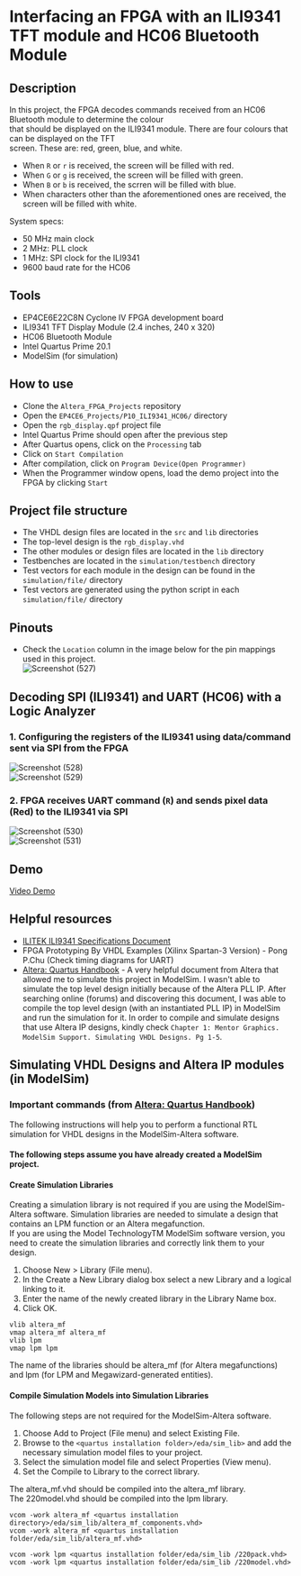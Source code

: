 # Interfacing an FPGA with an ILI9341 TFT module and HC06 Bluetooth Module        
## Description  
In this project, the FPGA decodes commands received from an HC06 Bluetooth module to determine the colour  
that should be displayed on the ILI9341 module. There are four colours that can be displayed on the TFT  
screen. These are: red, green, blue, and white.   
- When ``R`` or ``r`` is received, the screen will be filled with red.    
- When ``G`` or ``g`` is received, the screen will be filled with green.   
- When ``B`` or ``b`` is received, the scrren will be filled with blue.   
- When characters other than the aforementioned ones are received, the screen will be filled with white.   

System specs:     
- 50 MHz main clock     
-  2 MHz: PLL clock    
-  1 MHz: SPI clock for the ILI9341      
- 9600 baud rate for the HC06    

## Tools  
- EP4CE6E22C8N Cyclone IV FPGA development board
- ILI9341 TFT Display Module (2.4 inches, 240 x 320)    
- HC06 Bluetooth Module     
- Intel Quartus Prime 20.1
- ModelSim (for simulation)  

## How to use   
- Clone the ``Altera_FPGA_Projects`` repository   
- Open the ``EP4CE6_Projects/P10_ILI9341_HC06/`` directory  
- Open the ``rgb_display.qpf`` project file   
- Intel Quartus Prime should open after the previous step   
- After Quartus opens, click on the ``Processing`` tab  
- Click on ``Start Compilation``  
- After compilation, click on ``Program Device(Open Programmer)``  
- When the Programmer window opens, load the demo project into the FPGA by clicking ``Start`` 

## Project file structure     
- The VHDL design files are located in the ``src`` and ``lib`` directories  
- The top-level design is the ``rgb_display.vhd``  
- The other modules or design files are located in the ``lib`` directory
- Testbenches are located in the ``simulation/testbench`` directory
- Test vectors for each module in the design can be found in the ``simulation/file/`` directory
- Test vectors are generated using the python script in each ``simulation/file/`` directory  

## Pinouts  
- Check the ``Location`` column in the image below for the pin mappings used in this project.      
![Screenshot (527)](https://github.com/MUDAL/Altera_FPGA_Projects/assets/46250887/6c0cce9a-9c37-49e1-9f8b-279e9a46faed)  

## Decoding SPI (ILI9341) and UART (HC06) with a Logic Analyzer        
### 1. Configuring the registers of the ILI9341 using data/command sent via SPI from the FPGA     
![Screenshot (528)](https://github.com/MUDAL/Altera_FPGA_Projects/assets/46250887/0282292f-eb6c-4044-9875-005c0e704c82)   
![Screenshot (529)](https://github.com/MUDAL/Altera_FPGA_Projects/assets/46250887/549daa4c-344e-4ed1-b3dc-109f7c86737c)    
### 2. FPGA receives UART command (``R``) and sends pixel data (Red) to the ILI9341 via SPI   
![Screenshot (530)](https://github.com/MUDAL/Altera_FPGA_Projects/assets/46250887/895cb303-5fae-438e-8b9e-c1635fcc4015)   
![Screenshot (531)](https://github.com/MUDAL/Altera_FPGA_Projects/assets/46250887/0c286f7f-25bb-4f35-9ee9-a1aca96e0abe)    

## Demo         
[Video Demo](https://drive.google.com/file/d/1j0V4eVPRZ2ItI5fE4JJh-jrtvqcAinYw/view?usp=sharing)   

## Helpful resources   
- [ILITEK ILI9341 Specifications Document](https://drive.google.com/file/d/1omF5Pk9mfnfzifMGQ6iuK6_T9_BTqp32/view?usp=sharing)
- FPGA Prototyping By VHDL Examples (Xilinx Spartan-3 Version) - Pong P.Chu (Check timing diagrams for UART)   
- [Altera: Quartus Handbook](https://drive.google.com/file/d/1oJjXx_n8-xdQk2OVQpPyZaf3n0bG2LTP/view?usp=sharing) - A very helpful document from Altera that allowed me to simulate this project in ModelSim. I wasn't able to simulate the top level design initially because of the Altera PLL IP. After searching online (forums) and discovering this document, I was able to compile the top level design (with an instantiated PLL IP) in ModelSim and run the simulation for it. In order to compile and simulate designs that use Altera IP designs, kindly check ``Chapter 1: Mentor Graphics. ModelSim Support. Simulating VHDL Designs. Pg 1-5``.

## Simulating VHDL Designs and Altera IP modules (in ModelSim)  
### Important commands (from [Altera: Quartus Handbook](https://drive.google.com/file/d/1oJjXx_n8-xdQk2OVQpPyZaf3n0bG2LTP/view?usp=sharing))   

The following instructions will help you to perform a functional RTL simulation for VHDL designs in the ModelSim-Altera software.  

#### The following steps assume you have already created a ModelSim project.  

#### Create Simulation Libraries
Creating a simulation library is not required if you are using the ModelSim-Altera software.
Simulation libraries are needed to simulate a design that contains an LPM function or an Altera megafunction.  
If you are using the Model TechnologyTM ModelSim software version, you need to create the simulation libraries
and correctly link them to your design.    

1. Choose New > Library (File menu).
2. In the Create a New Library dialog box select a new Library and a logical linking to it.
3. Enter the name of the newly created library in the Library Name box.   
4. Click OK.  

```   
vlib altera_mf  
vmap altera_mf altera_mf  
vlib lpm  
vmap lpm lpm
```

The name of the libraries should be altera_mf (for Altera megafunctions) and lpm (for LPM and Megawizard-generated entities).     

#### Compile Simulation Models into Simulation Libraries
The following steps are not required for the ModelSim-Altera software.   
1. Choose Add to Project (File menu) and select Existing File.
2. Browse to the ``<quartus installation folder>/eda/sim_lib>`` and add the necessary simulation model files to your project.  
4. Select the simulation model file and select Properties (View menu).
5. Set the Compile to Library to the correct library.
   
The altera_mf.vhd should be compiled into the altera_mf library.   
The 220model.vhd should be compiled into the lpm library.  

```
vcom -work altera_mf <quartus installation directory>/eda/sim_lib/altera_mf_components.vhd>
vcom -work altera_mf <quartus installation folder/eda/sim_lib/altera_mf.vhd>

vcom -work lpm <quartus installation folder/eda/sim_lib /220pack.vhd>
vcom -work lpm <quartus installation folder/eda/sim_lib /220model.vhd>  
```
